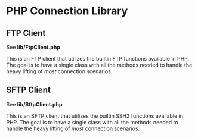 # PHP Connection Library

## FTP Client
See **lib/FtpClient.php**

This is an FTP client that utilizes the builtin FTP functions
available in PHP.  The goal is to have a single class with all the
methods needed to handle the heavy lifting of *most* connection
scenarios.

## SFTP Client
See **lib/SftpClient.php**

This is an SFTP client that utilizes the builtin SSH2 functions
available in PHP.  The goal is to have a single class with all the
methods needed to handle the heavy lifting of *most* connection
scenarios.